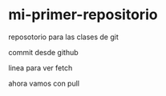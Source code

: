 # mi-primer-repositorio
reposotorio para las clases de git

commit desde github

linea para ver fetch

ahora vamos con pull
